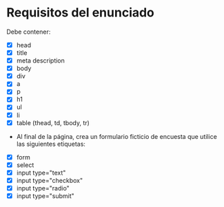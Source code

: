 # Requisitos del enunciado
Debe contener:
- [x] head
- [x] title
- [x] meta description
- [x] body
- [x] div
- [x] a
- [x] p
- [x] h1
- [x] ul
- [x] li
- [x] table (thead, td, tbody, tr)

- Al final de la página, crea un formulario ficticio de encuesta que utilice las siguientes etiquetas:
- [x] form
- [x] select
- [x] input type="text"
- [x] input type="checkbox"
- [x] input type="radio"
- [x] input type="submit"